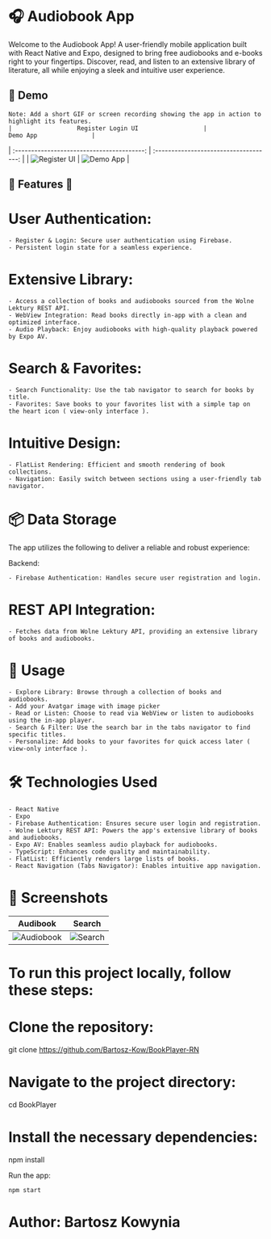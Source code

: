 # 🎧 Audiobook App

Welcome to the Audiobook App! A user-friendly mobile application built with React Native and Expo, designed to bring free audiobooks and e-books right to your fingertips. Discover, read, and listen to an extensive library of literature, all while enjoying a sleek and intuitive user experience.

## 🎥 Demo

    Note: Add a short GIF or screen recording showing the app in action to highlight its features.
    |                  Register Login UI                  |                 Demo App               |

| :----------------------------------------: | :------------------------------------: |
| ![Register UI](/assets/images/registerPages.gif) | ![Demo App](/assets/images/demo.gif) |

## 🌟 Features 🌟

# User Authentication:

    - Register & Login: Secure user authentication using Firebase.
    - Persistent login state for a seamless experience.

# Extensive Library:

    - Access a collection of books and audiobooks sourced from the Wolne Lektury REST API.
    - WebView Integration: Read books directly in-app with a clean and optimized interface.
    - Audio Playback: Enjoy audiobooks with high-quality playback powered by Expo AV.

# Search & Favorites:

    - Search Functionality: Use the tab navigator to search for books by title.
    - Favorites: Save books to your favorites list with a simple tap on the heart icon ( view-only interface ).

# Intuitive Design:

    - FlatList Rendering: Efficient and smooth rendering of book collections.
    - Navigation: Easily switch between sections using a user-friendly tab navigator.

# 📦 Data Storage

The app utilizes the following to deliver a reliable and robust experience:

Backend:

    - Firebase Authentication: Handles secure user registration and login.

# REST API Integration:

    - Fetches data from Wolne Lektury API, providing an extensive library of books and audiobooks.

# 🚀 Usage

    - Explore Library: Browse through a collection of books and audiobooks.
    - Add your Avatgar image with image picker
    - Read or Listen: Choose to read via WebView or listen to audiobooks using the in-app player.
    - Search & Filter: Use the search bar in the tabs navigator to find specific titles.
    - Personalize: Add books to your favorites for quick access later ( view-only interface ).

# 🛠️ Technologies Used

    - React Native
    - Expo
    - Firebase Authentication: Ensures secure user login and registration.
    - Wolne Lektury REST API: Powers the app's extensive library of books and audiobooks.
    - Expo AV: Enables seamless audio playback for audiobooks.
    - TypeScript: Enhances code quality and maintainability.
    - FlatList: Efficiently renders large lists of books.
    - React Navigation (Tabs Navigator): Enables intuitive app navigation.

# 📸 Screenshots

|                  Audibook                  |                Search                 |
| :----------------------------------------: | :-----------------------------------: |
| ![Audiobook](/assets/images/audiobook.jpg) | ![Search](/assets/images/explore.jpg) |

# To run this project locally, follow these steps:

# Clone the repository:

git clone https://github.com/Bartosz-Kow/BookPlayer-RN

# Navigate to the project directory:

cd BookPlayer

# Install the necessary dependencies:

npm install

Run the app:

    npm start

# Author: Bartosz Kowynia
